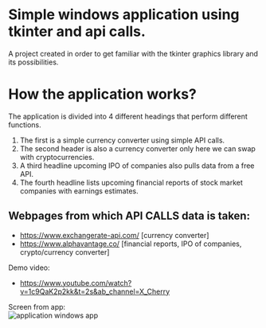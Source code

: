 # Simple windows application using tkinter and api calls.

A project created in order to get familiar with the tkinter graphics library and its possibilities.

# How the application works?
The application is divided into 4 different headings that perform different functions.
<br />
1. The first is a simple currency converter using simple API calls.
2. The second header is also a currency converter only here we can swap with cryptocurrencies.
3. A third headline upcoming IPO of companies also pulls data from a free API.
4. The fourth headline lists upcoming financial reports of stock market companies with earnings estimates. 

## Webpages from which API CALLS data is taken:

* https://www.exchangerate-api.com/ [currency converter]
* https://www.alphavantage.co/ [financial reports, IPO of companies, crypto/currency converter]

Demo video:
* https://www.youtube.com/watch?v=1c9QaK2p2kk&t=2s&ab_channel=X_Cherry

Screen from app:
<br />
<img src="https://github.com/Sebastvin/window-application-api-using/blob/main/demo.png" alt="application windows app"/>